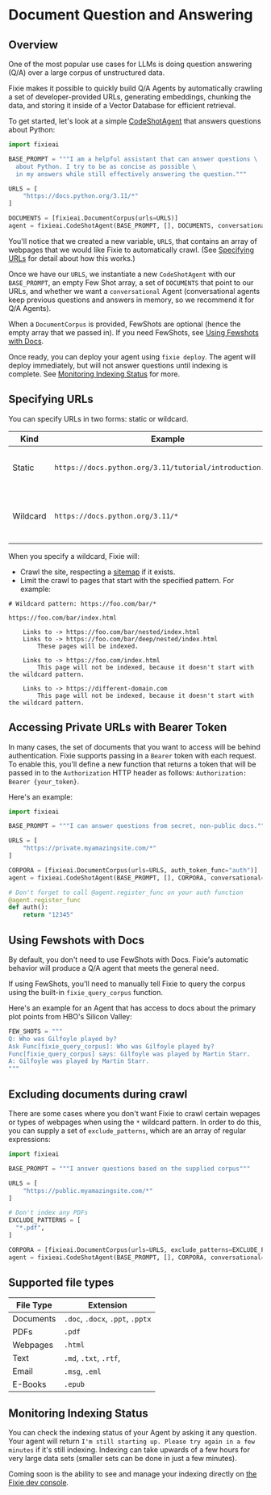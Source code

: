 # Document Question and Answering

## Overview

One of the most popular use cases for LLMs is doing question answering (Q/A) over a large corpus of unstructured data.

Fixie makes it possible to quickly build Q/A Agents by automatically crawling a set of developer-provided URLs, generating embeddings, chunking the data, and storing it inside of a Vector Database for efficient retrieval.

To get started, let's look at a simple [CodeShotAgent](/buildingagents/buildingfixieagents.md/#CodeShotAgent) that answers questions about Python:

```python
import fixieai

BASE_PROMPT = """I am a helpful assistant that can answer questions \
  about Python. I try to be as concise as possible \
  in my answers while still effectively answering the question."""

URLS = [
    "https://docs.python.org/3.11/*"
]

DOCUMENTS = [fixieai.DocumentCorpus(urls=URLS)]
agent = fixieai.CodeShotAgent(BASE_PROMPT, [], DOCUMENTS, conversational=True)
```

You'll notice that we created a new variable, `URLS`, that contains an array of webpages that we would like Fixie to automatically crawl. (See [Specifying URLs](#specifying-urls) for detail about how this works.)

Once we have our `URLS`, we instantiate a new `CodeShotAgent` with our `BASE_PROMPT`, an empty Few Shot array, a set of `DOCUMENTS` that point to our URLs, and whether we want a `conversational` Agent (conversational agents keep previous questions and answers in memory, so we recommend it for Q/A Agents).

When a `DocumentCorpus` is provided, FewShots are optional (hence the empty array that we passed in). If you need FewShots, see [Using Fewshots with Docs](#using-fewshots-with-docs).

Once ready, you can deploy your agent using `fixie deploy`. The agent will deploy immediately, but will not answer questions until indexing is complete. See [Monitoring Indexing Status](#monitoring-indexing-status) for more.

## Specifying URLs

You can specify URLs in two forms: static or wildcard.

| Kind     | Example                                                   | Use-case                                         |
| -------- | --------------------------------------------------------- | ------------------------------------------------ |
| Static   | `https://docs.python.org/3.11/tutorial/introduction.html` | Index only the specified URL.                    |
| Wildcard | `https://docs.python.org/3.11/*`                          | Index the specified URL and all of its subpages. |

When you specify a wildcard, Fixie will:

- Crawl the site, respecting a [sitemap](https://developers.google.com/search/docs/crawling-indexing/sitemaps/overview#:~:text=A%20sitemap%20is%20a%20file,crawl%20your%20site%20more%20efficiently.) if it exists.
- Limit the crawl to pages that start with the specified pattern. For example:

```
# Wildcard pattern: https://foo.com/bar/*

https://foo.com/bar/index.html

    Links to -> https://foo.com/bar/nested/index.html
    Links to -> https://foo.com/bar/deep/nested/index.html
        These pages will be indexed.

    Links to -> https://foo.com/index.html
        This page will not be indexed, because it doesn't start with the wildcard pattern.

    Links to -> https://different-domain.com
        This page will not be indexed, because it doesn't start with the wildcard pattern.
```

## Accessing Private URLs with Bearer Token

In many cases, the set of documents that you want to access will be behind authentication. Fixie supports passing in a `Bearer` token with each request. To enable this, you'll define a new function that returns a token that will be passed in to the `Authorization` HTTP header as follows: `Authorization: Bearer {your_token}`.

Here's an example:

```python
import fixieai

BASE_PROMPT = """I can answer questions from secret, non-public docs."""

URLS = [
    "https://private.myamazingsite.com/*"
]

CORPORA = [fixieai.DocumentCorpus(urls=URLS, auth_token_func="auth")]
agent = fixieai.CodeShotAgent(BASE_PROMPT, [], CORPORA, conversational=True)

# Don't forget to call @agent.register_func on your auth function
@agent.register_func
def auth():
    return "12345"
```

## Using Fewshots with Docs

By default, you don't need to use FewShots with Docs. Fixie's automatic behavior will produce a Q/A agent that meets the general need.

If using FewShots, you'll need to manually tell Fixie to query the corpus using the built-in `fixie_query_corpus` function.

Here's an example for an Agent that has access to docs about the primary plot points from HBO's Silicon Valley:

```python
FEW_SHOTS = """
Q: Who was Gilfoyle played by?
Ask Func[fixie_query_corpus]: Who was Gilfoyle played by?
Func[fixie_query_corpus] says: Gilfoyle was played by Martin Starr.
A: Gilfoyle was played by Martin Starr.
"""
```

## Excluding documents during crawl

There are some cases where you don't want Fixie to crawl certain wepages or types of webpages when using the `*` wildcard pattern. In order to do this, you can supply a set of `exclude_patterns`, which are an array of regular expressions:

```python
import fixieai

BASE_PROMPT = """I answer questions based on the supplied corpus"""

URLS = [
    "https://public.myamazingsite.com/*"
]

# Don't index any PDFs
EXCLUDE_PATTERNS = [
  "*.pdf",
]

CORPORA = [fixieai.DocumentCorpus(urls=URLS, exclude_patterns=EXCLUDE_PATTERNS)]
agent = fixieai.CodeShotAgent(BASE_PROMPT, [], CORPORA, conversational=True)
```

## Supported file types

| File Type | Extension                        |
| --------- | -------------------------------- |
| Documents | `.doc`, `.docx`, `.ppt`, `.pptx` |
| PDFs      | `.pdf`                           |
| Webpages  | `.html`                          |
| Text      | `.md`, `.txt`, `.rtf`,           |
| Email     | `.msg`, `.eml`                   |
| E-Books   | `.epub`                          |

## Monitoring Indexing Status

You can check the indexing status of your Agent by asking it any question. Your agent will return `I'm still starting up. Please try again in a few minutes` if it's still indexing. Indexing can take upwards of a few hours for very large data sets (smaller sets can be done in just a few minutes).

Coming soon is the ability to see and manage your indexing directly on [the Fixie dev console](https://app.fixie.ai).
